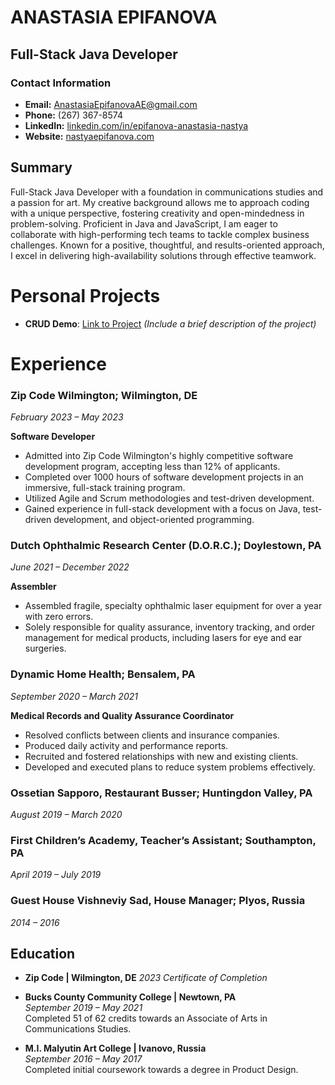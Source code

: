 # ANASTASIA EPIFANOVA
## Full-Stack Java Developer
### Contact Information
- **Email:** AnastasiaEpifanovaAE@gmail.com
- **Phone:** (267) 367-8574
- **LinkedIn:** [linkedin.com/in/epifanova-anastasia-nastya](https://www.linkedin.com/in/epifanova-anastasia-nastya)
- **Website:** [nastyaepifanova.com](http://nastyaepifanova.com)

## Summary
Full-Stack Java Developer with a foundation in communications studies and a passion for art. My creative background allows me to approach coding with a unique perspective, fostering creativity and open-mindedness in problem-solving. Proficient in Java and JavaScript, I am eager to collaborate with high-performing tech teams to tackle complex business challenges. Known for a positive, thoughtful, and results-oriented approach, I excel in delivering high-availability solutions through effective teamwork.

# Personal Projects
- **CRUD Demo**: [Link to Project](#) *(Include a brief description of the project)*


# Experience
### Zip Code Wilmington; Wilmington, DE 
*February 2023 – May 2023*

**Software Developer**
- Admitted into Zip Code Wilmington's highly competitive software development program, accepting less than 12% of applicants.
- Completed over 1000 hours of software development projects in an immersive, full-stack training program.
- Utilized Agile and Scrum methodologies and test-driven development.
- Gained experience in full-stack development with a focus on Java, test-driven development, and object-oriented programming.



### Dutch Ophthalmic Research Center (D.O.R.C.); Doylestown, PA 
*June 2021 – December 2022*

**Assembler**
- Assembled fragile, specialty ophthalmic laser equipment for over a year with zero errors.
- Solely responsible for quality assurance, inventory tracking, and order management for medical products, including lasers for eye and ear surgeries.

### Dynamic Home Health; Bensalem, PA 
*September 2020 – March 2021*

**Medical Records and Quality Assurance Coordinator**
- Resolved conflicts between clients and insurance companies.
- Produced daily activity and performance reports.
- Recruited and fostered relationships with new and existing clients.
- Developed and executed plans to reduce system problems effectively.

### Ossetian Sapporo, Restaurant Busser; Huntingdon Valley, PA 
*August 2019 – March 2020*

### First Children’s Academy, Teacher’s Assistant; Southampton, PA 
*April 2019 – July 2019*

### Guest House Vishneviy Sad, House Manager; Plyos, Russia 
*2014 – 2016*

## Education
- **Zip Code | Wilmington, DE**
 *2023 Certificate of Completion*

- **Bucks County Community College | Newtown, PA**  
  *September 2019 – May 2021*  
  Completed 51 of 62 credits towards an Associate of Arts in Communications Studies.

- **M.I. Malyutin Art College | Ivanovo, Russia**  
  *September 2016 – May 2017*  
  Completed initial coursework towards a degree in Product Design.
